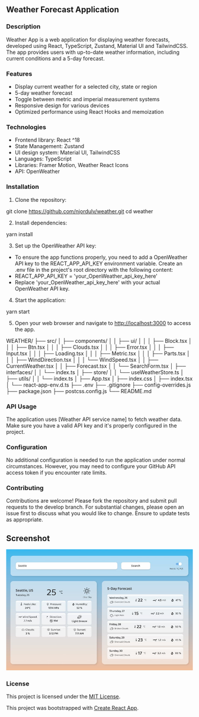## Weather Forecast Application

### Description

Weather App is a web application for displaying weather forecasts, developed using React, TypeScript, Zustand, Material UI and TailwindCSS.
The app provides users with up-to-date weather information, including current conditions and a 5-day forecast.

### Features

- Display current weather for a selected city, state or region
- 5-day weather forecast
- Toggle between metric and imperial measurement systems
- Responsive design for various devices
- Optimized performance using React Hooks and memoization

### Technologies

- Frontend library: React ^18
- State Management: Zustand
- UI design system: Material UI, TailwindCSS
- Languages: TypeScript
- Libraries: Framer Motion, Weather React Icons
- API: OpenWeather

### Installation

1. Clone the repository:

git clone https://github.com/njordulv/weather.git
cd weather

2. Install dependencies:

yarn install

3. Set up the OpenWeather API key:

- To ensure the app functions properly, you need to add a OpenWeather API key to the REACT_APP_API_KEY environment variable.
  Create an .env file in the project's root directory with the following content:
- REACT_APP_API_KEY = 'your_OpenWeather_api_key_here'
- Replace 'your_OpenWeather_api_key_here' with your actual OpenWeather API key.

4. Start the application:

yarn start

5. Open your web browser and navigate to [http://localhost:3000](http://localhost:3000) to access the app.

WEATHER/
├── src/
│ ├── components/
│ │ ├── ui/
│ │ │ ├── Block.tsx
│ │ │ ├── Btn.tsx
│ │ │ ├── Clouds.tsx
│ │ │ ├── Error.tsx
│ │ │ ├── Input.tsx
│ │ │ ├── Loading.tsx
│ │ │ ├── Metric.tsx
│ │ │ ├── Parts.tsx
│ │ │ ├── WindDirection.tsx
│ │ │ └── WindSpeed.tsx
│ │ ├── CurrentWeather.tsx
│ │ ├── Forecast.tsx
│ │ └── SearchForm.tsx
│ ├── interfaces/
│ │ └── index.ts
│ ├── store/
│ │ └── useWeatherStore.ts
│ ├── utils/
│ │ └── index.ts
│ ├── App.tsx
│ ├── index.css
│ ├── index.tsx
│ └── react-app-env.d.ts
├── .env
├── .gitignore
├── config-overrides.js
├── package.json
├── postcss.config.js
└── README.md

### API Usage

The application uses [Weather API service name] to fetch weather data. Make sure you have a valid API key and it's properly configured in the project.

### Configuration

No additional configuration is needed to run the application under normal circumstances. However, you may need to configure your GitHub API access token if you encounter rate limits.

### Contributing

Contributions are welcome! Please fork the repository and submit pull requests to the develop branch. For substantial changes, please open an issue first to discuss what you would like to change. Ensure to update tests as appropriate.

## Screenshot

![Weather App Screenshot](./screenshots/weather-app-screenshot.jpg)

### License

This project is licensed under the [MIT License](LICENSE).

This project was bootstrapped with
[Create React App](https://github.com/facebook/create-react-app).
